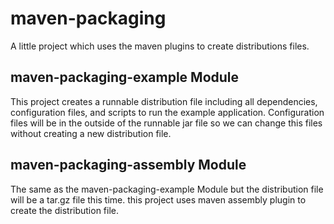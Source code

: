 # maven-packaging
A little project which uses the maven plugins to create distributions files.
 
 ## maven-packaging-example Module
 This project creates a runnable distribution file including all dependencies, configuration files, and scripts to run the example application.
 Configuration files will be in the outside of the runnable jar file so we can change this files without creating a new distribution file.
 
  ## maven-packaging-assembly Module
  The same as the maven-packaging-example Module but the distribution file will be a tar.gz file this time. this project uses maven assembly plugin to 
  create the distribution file.